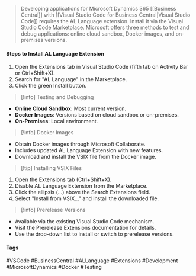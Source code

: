 > Developing applications for Microsoft Dynamics 365 [[Business Central]] with [[Visual Studio Code for Business Central|Visual Studio Code]] requires the AL Language extension. Install it via the Visual Studio Code Marketplace. Microsoft offers three methods to test and debug applications: online cloud sandbox, Docker images, and on-premises versions.

#### Steps to Install AL Language Extension

1. Open the Extensions tab in Visual Studio Code (fifth tab on Activity Bar or Ctrl+Shift+X).
2. Search for "AL Language" in the Marketplace.
3. Click the green Install button.

> [!info] Testing and Debugging

- **Online Cloud Sandbox**: Most current version.
- **Docker Images**: Versions based on cloud sandbox or on-premises.
- **On-Premises**: Local environment.

> [!info] Docker Images

- Obtain Docker images through Microsoft Collaborate.
- Includes updated AL Language Extension with new features.
- Download and install the VSIX file from the Docker image.

> [!tip] Installing VSIX Files

1. Open the Extensions tab (Ctrl+Shift+X).
2. Disable AL Language Extension from the Marketplace.
3. Click the ellipsis (...) above the Search Extensions field.
4. Select "Install from VSIX..." and install the downloaded file.

> [!info] Prerelease Versions

- Available via the existing Visual Studio Code mechanism.
- Visit the Prerelease Extensions documentation for details.
- Use the drop-down list to install or switch to prerelease versions.

#### Tags

#VSCode #BusinessCentral #ALLanguage #Extensions #Development #MicrosoftDynamics #Docker #Testing